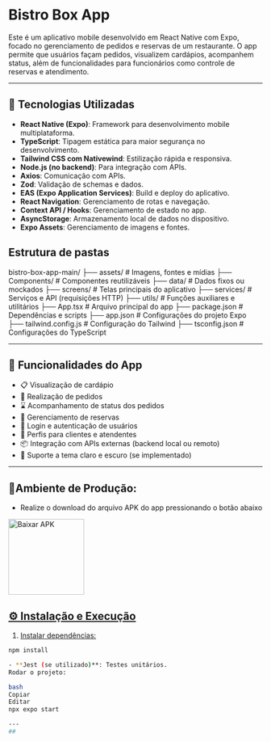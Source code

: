 # Bistro Box App

Este é um aplicativo mobile desenvolvido em React Native com Expo, focado no gerenciamento de pedidos e reservas de um restaurante. O app permite que usuários façam pedidos, visualizem cardápios, acompanhem status, além de funcionalidades para funcionários como controle de reservas e atendimento.

---

## 🚀 Tecnologias Utilizadas

- **React Native (Expo)**: Framework para desenvolvimento mobile multiplataforma.
- **TypeScript**: Tipagem estática para maior segurança no desenvolvimento.
- **Tailwind CSS com Nativewind**: Estilização rápida e responsiva.
- **Node.js (no backend)**: Para integração com APIs.
- **Axios**: Comunicação com APIs.
- **Zod**: Validação de schemas e dados.
- **EAS (Expo Application Services)**: Build e deploy do aplicativo.
- **React Navigation**: Gerenciamento de rotas e navegação.
- **Context API / Hooks**: Gerenciamento de estado no app.
- **AsyncStorage**: Armazenamento local de dados no dispositivo.
- **Expo Assets**: Gerenciamento de imagens e fontes.

## Estrutura de pastas
 bistro-box-app-main/
├── assets/ # Imagens, fontes e mídias
├── Components/ # Componentes reutilizáveis
├── data/ # Dados fixos ou mockados
├── screens/ # Telas principais do aplicativo
├── services/ # Serviços e API (requisições HTTP)
├── utils/ # Funções auxiliares e utilitários
├── App.tsx # Arquivo principal do app
├── package.json # Dependências e scripts
├── app.json # Configurações do projeto Expo
├── tailwind.config.js # Configuração do Tailwind
├── tsconfig.json # Configurações do TypeScript



---

## 🎯 Funcionalidades do App

- 📋 Visualização de cardápio
- 🛒 Realização de pedidos
- ⌛ Acompanhamento de status dos pedidos
- 📅 Gerenciamento de reservas
- 🔑 Login e autenticação de usuários
- 👥 Perfis para clientes e atendentes
- 📦 Integração com APIs externas (backend local ou remoto)
- 🌙 Suporte a tema claro e escuro (se implementado)

---
## 📱Ambiente de Produção:
- Realize o download do arquivo APK do app pressionando o botão abaixo
<a href="https://github.com/Unifacs-Portfolio/bistro-box-app/releases/download/1.0/application-417cb025-f2a0-4d74-846f-7fe715fc6a0a.apk" download>
    <img src="https://img.shields.io/badge/Download-APK-blue.svg" alt="Baixar APK" width="150">

## ⚙️ Instalação e Execução

1. Instalar dependências:
```bash
npm install

- **Jest (se utilizado)**: Testes unitários.
Rodar o projeto:

bash
Copiar
Editar
npx expo start

---
##



